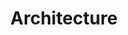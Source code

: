 ---
title: "Architecture"
weight: 1
links:
- title: "What are greenfield and brownfield applications?"
  link: https://stackoverflow.com/questions/1459941/what-are-greenfield-and-brownfield-applications
---